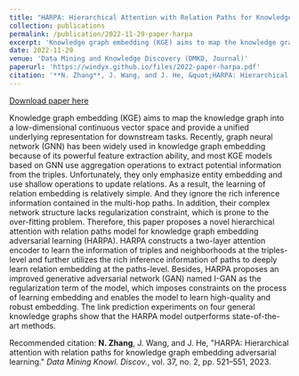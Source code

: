 ```yaml
---
title: "HARPA: Hierarchical Attention with Relation Paths for Knowledge Graph Embedding Adversarial Learning"
collection: publications
permalink: /publication/2022-11-29-paper-harpa
excerpt: 'Knowledge graph embedding (KGE) aims to map the knowledge graph into a low-dimensional continuous vector space and provide a unified underlying representation for downstream tasks. Recently, graph neural network (GNN) has been widely used in knowledge graph embedding because of its powerful feature extraction ability, and most KGE models based on GNN use aggregation operations to extract potential information from the triples. Unfortunately, they only emphasize entity embedding and use shallow operations to update relations. As a result, the learning of relation embedding is relatively simple. And they ignore the rich inference information contained in the multi-hop paths. In addition, their complex network structure lacks regularization constraint, which is prone to the over-fitting problem. Therefore, this paper proposes a novel hierarchical attention with relation paths model for knowledge graph embedding adversarial learning (HARPA). HARPA constructs a two-layer attention encoder to learn the information of triples and neighborhoods at the triples-level and further utilizes the rich inference information of paths to deeply learn relation embedding at the paths-level. Besides, HARPA proposes an improved generative adversarial network (GAN) named I-GAN as the regularization term of the model, which imposes constraints on the process of learning embedding and enables the model to learn high-quality and robust embedding. The link prediction experiments on four general knowledge graphs show that the HARPA model outperforms state-of-the-art methods.'
date: 2022-11-29
venue: 'Data Mining and Knowledge Discovery (DMKD, Journal)'
paperurl: 'https://windyx.github.io/files/2022-paper-harpa.pdf'
citation: '**N. Zhang**, J. Wang, and J. He, &quot;HARPA: Hierarchical attention with relation paths for knowledge graph embedding adversarial learning.&quot; *Data Mining Knowl. Discov.*, vol. 37, no. 2, pp. 521–551, 2023.'
---
```


<a href='https://windyx.github.io/files/2022-paper-harpa.pdf'>Download paper here</a>

Knowledge graph embedding (KGE) aims to map the knowledge graph into a low-dimensional continuous vector space and provide a unified underlying representation for downstream tasks. Recently, graph neural network (GNN) has been widely used in knowledge graph embedding because of its powerful feature extraction ability, and most KGE models based on GNN use aggregation operations to extract potential information from the triples. Unfortunately, they only emphasize entity embedding and use shallow operations to update relations. As a result, the learning of relation embedding is relatively simple. And they ignore the rich inference information contained in the multi-hop paths. In addition, their complex network structure lacks regularization constraint, which is prone to the over-fitting problem. Therefore, this paper proposes a novel hierarchical attention with relation paths model for knowledge graph embedding adversarial learning (HARPA). HARPA constructs a two-layer attention encoder to learn the information of triples and neighborhoods at the triples-level and further utilizes the rich inference information of paths to deeply learn relation embedding at the paths-level. Besides, HARPA proposes an improved generative adversarial network (GAN) named I-GAN as the regularization term of the model, which imposes constraints on the process of learning embedding and enables the model to learn high-quality and robust embedding. The link prediction experiments on four general knowledge graphs show that the HARPA model outperforms state-of-the-art methods.

Recommended citation: **N. Zhang**, J. Wang, and J. He, "HARPA: Hierarchical attention with relation paths for knowledge graph embedding adversarial learning." *Data Mining Knowl. Discov.*, vol. 37, no. 2, pp. 521–551, 2023.